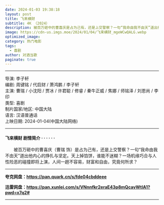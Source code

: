 ```yaml
---
date: 2024-01-03 19:38:18
layout: post
title: 飞来横财
subtitle: 4K （2024）
description: 被百万砸中的曹喜庆是占为己有，还是上交警察？一句“我命由我不由天”道出他内心的挣扎与坚定。天上掉馅饼，谁能不迷糊？一场机缘巧合与人性险恶的碰撞即将上演，人间一趟不容易，财富和自由，究竟何所求？...
image: https://cdn-us.imgs.moe/2024/01/04/飞来横财_mgeWCwQALG.webp
optimized_image: 
category: 热门电影
tags:
  - 喜剧
author: 对酒当歌
paginate: true
---
```


---

导演: 李子轩  
编剧: 周键铭 / 代启财 / 萧鸿鹏 / 李子轩  
主演: 曹瑞 / 小沈阳 / 贾冰 / 许君聪 / 修睿 / 秦牛正威 / 焦娜 / 师铭泽 / 刘恩尚 / 李印  
类型: 喜剧  
制片国家/地区: 中国大陆  
语言: 汉语普通话  
上映日期: 2024-01-04(中国大陆网络)  

---

#### 飞来横财 剧情简介 · · · · · ·

　　被百万砸中的曹喜庆（曹瑞 饰）是占为己有，还是上交警察？一句“我命由我不由天”道出他内心的挣扎与坚定。天上掉馅饼，谁能不迷糊？一场机缘巧合与人性险恶的碰撞即将上演，人间一趟不容易，财富和自由，究竟何所求？

---

**夸克网盘：<https://pan.quark.cn/s/fde04cbddeee>**

**迅雷网盘：<https://pan.xunlei.com/s/VNnnfkr2eraE43p8mQcavWtIA1?pwd=x7q2#>**

---
